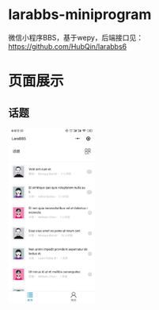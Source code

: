 # larabbs-miniprogram
微信小程序BBS，基于wepy，后端接口见：https://github.com/HubQin/larabbs6

# 页面展示

## 话题
<img src="https://github.com/HubQin/gitlearn/raw/master/images/weapp/WeChat%20Image_20200725010040.jpg" style="max-width:35%;">
<br>

